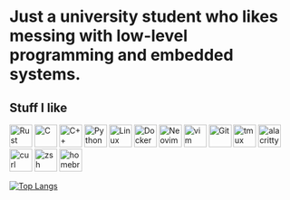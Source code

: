 # Just a university student who likes messing with low-level programming and embedded systems.

## Stuff I like
<p align="left">
  <img src="https://cdn.simpleicons.org/rust/99" width="40" alt="Rust" />
  <img src="https://cdn.simpleicons.org/c" width="40" alt="C" />
  <img src="https://cdn.simpleicons.org/cplusplus" width="40" alt="C++" />
  <img src="https://cdn.simpleicons.org/python" width="40" alt="Python" />
  <img src="https://cdn.simpleicons.org/linux" width="40" alt="Linux" />
  <img src="https://cdn.simpleicons.org/docker" width="40" alt="Docker" />
  <img src="https://cdn.simpleicons.org/neovim" width="40" alt="Neovim" />
  <img src="https://cdn.simpleicons.org/vim" width="40" alt="vim" />
  <img src="https://cdn.simpleicons.org/git" width="40" alt="Git" />
  <img src="https://cdn.simpleicons.org/tmux" width="40" alt="tmux" />
  <img src="https://cdn.simpleicons.org/alacritty" width="40" alt="alacritty" />
  <img src="https://cdn.simpleicons.org/curl" width="40" alt="curl" />
  <img src="https://cdn.simpleicons.org/zsh" width="40" alt="zsh" />
  <img src="https://cdn.simpleicons.org/homebrew" width="40" alt="homebrew" />
</p>

[![Top Langs](https://github-readme-stats.vercel.app/api/top-langs/?username=cf1048596&layout=compact&theme=dark)](https://github.com/cf1048596)
